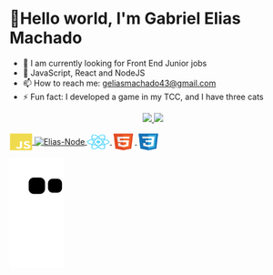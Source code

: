 <h1>🌹Hello world, I'm Gabriel Elias Machado</h1>


- 🔭 I am currently looking for Front End Junior jobs
- 🌱 JavaScript, React and NodeJS
- 📫 How to reach me: geliasmachado43@gmail.com
- ⚡ Fun fact: I developed a game in my TCC, and I have three cats

<div align="center">
  <a href="https://github.com/Elias-exe">
  <img width="48%" src="https://github-readme-stats.vercel.app/api?username=Elias-exe&show_icons=true&theme=gotham&include_all_commits=true&count_private=true"/>
  <img width="48%" src="https://github-readme-stats.vercel.app/api/top-langs/?username=Elias-exe&layout=compact&langs_count=7&theme=gotham"/>
</div>

  <div style="display: inline_block"><br>
  <img align="center" alt="Elias-Js" height="30" width="40" src="https://raw.githubusercontent.com/devicons/devicon/master/icons/javascript/javascript-plain.svg">
  <img align="center" alt="Elias-Node" height="30" width="40" src="https://cdn.jsdelivr.net/gh/devicons/devicon/icons/nodejs/nodejs-original.svg" />
  <img align="center" alt="Elias-React" height="30" width="40" src="https://raw.githubusercontent.com/devicons/devicon/master/icons/react/react-original.svg">
  <img align="center" alt="Elias-HTML" height="30" width="40" src="https://raw.githubusercontent.com/devicons/devicon/master/icons/html5/html5-original.svg">
  <img align="center" alt="Elias-CSS" height="30" width="40" src="https://raw.githubusercontent.com/devicons/devicon/master/icons/css3/css3-original.svg">
</div>
  
  ![Snake animation](https://github.com/Elias-exe/Elias-exe/blob/output/github-contribution-grid-snake.svg)
